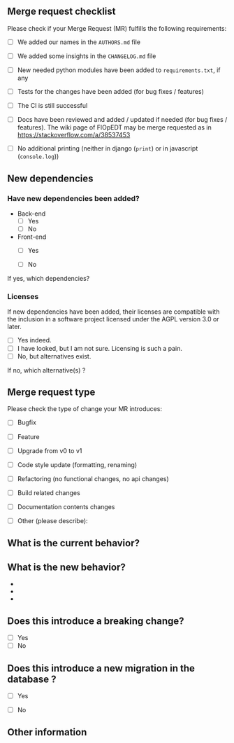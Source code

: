 <!-- strongly inspired from https://github.com/bchavez/RethinkDb.Driver/blob/master/.github/PULL_REQUEST_TEMPLATE.md -->

## Merge request checklist

Please check if your Merge Request (MR) fulfills the following requirements:
- [ ] We added our names in the `AUTHORS.md` file
- [ ] We added some insights in the `CHANGELOG.md` file
- [ ] New needed python modules have been added to `requirements.txt`, if any
- [ ] Tests for the changes have been added (for bug fixes / features)
- [ ] The CI is still successful
- [ ] Docs have been reviewed and added / updated if needed (for bug fixes / features). The wiki page of FlOpEDT may be merge requested as in https://stackoverflow.com/a/38537453
- [ ] No additional printing (neither in django (`print`) or in javascript (`console.log`))


## New dependencies

### Have new dependencies been added?

- Back-end
  - [ ] Yes
  - [ ] No
- Front-end
  - [ ] Yes
  - [ ] No


If yes, which dependencies?

### Licenses

If new dependencies have been added, their licenses are compatible with the inclusion in a software project licensed under the AGPL version 3.0 or later.

- [ ] Yes indeed.
- [ ] I have looked, but I am not sure. Licensing is such a pain.
- [ ] No, but alternatives exist.

If no, which alternative(s) ?


## Merge request type

<!-- Please try to limit your pull request to one type, submit multiple pull requests if needed. --> 

Please check the type of change your MR introduces:
- [ ] Bugfix
- [ ] Feature
- [ ] Upgrade from v0 to v1
- [ ] Code style update (formatting, renaming)
- [ ] Refactoring (no functional changes, no api changes)
- [ ] Build related changes
- [ ] Documentation contents changes
- [ ] Other (please describe): 


## What is the current behavior?
<!-- Please describe the current behavior that you are modifying, or link to a relevant issue. -->


## What is the new behavior?
<!-- Please describe the behavior or changes that are being added by this MR. -->

-
-
-

## Does this introduce a breaking change?

- [ ] Yes
- [ ] No

<!-- If this introduces a breaking change, please describe the impact for existing applications below. -->


## Does this introduce a new migration in the database ?

- [ ] Yes
- [ ] No


## Other information

<!-- Any other information that is important to this PR such as screenshots of how the component looks before and after the change. -->
